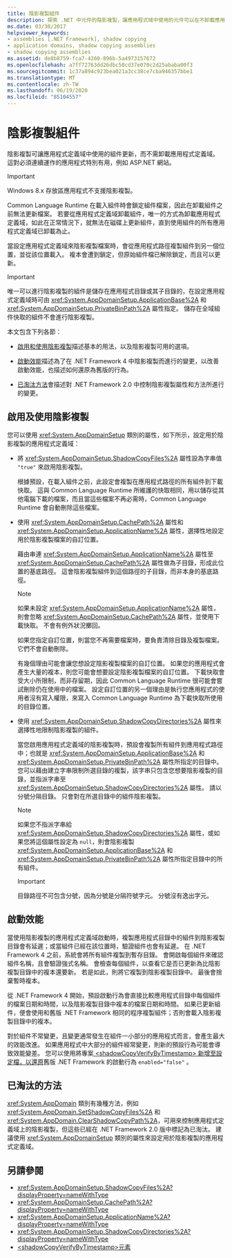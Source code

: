 ```yaml
---
title: 陰影複製組件
description: 探索 .NET 中元件的陰影複製，讓應用程式域中使用的元件可以在不卸載應用程式域的情況下進行更新。
ms.date: 03/30/2017
helpviewer_keywords:
- assemblies [.NET Framework], shadow copying
- application domains, shadow copying assemblies
- shadow copying assemblies
ms.assetid: de8b8759-fca7-4260-896b-5a4973157672
ms.openlocfilehash: a7ff72763dd26dbc50cd37e070c2d25ababa00f3
ms.sourcegitcommit: 1c37a894c923bea021a3cc38ce7cba946357bbe1
ms.translationtype: MT
ms.contentlocale: zh-TW
ms.lasthandoff: 06/19/2020
ms.locfileid: "85104557"
---
```

# <a name="shadow-copying-assemblies"></a>陰影複製組件

陰影複製可讓應用程式定義域中使用的組件更新，而不需卸載應用程式定義域。 這對必須連續運作的應用程式特別有用，例如 ASP.NET 網站。

> [!IMPORTANT]
> Windows 8.x 存放區應用程式不支援陰影複製。

Common Language Runtime 在載入組件時會鎖定組件檔案，因此在卸載組件之前無法更新檔案。 若要從應用程式定義域卸載組件，唯一的方式為卸載應用程式定義域，如此在正常情況下，就無法在磁碟上更新組件，直到使用組件的所有應用程式定義域已卸載為止。

當設定應用程式定義域來陰影複製檔案時，會從應用程式路徑複製組件到另一個位置，並從該位置載入。 複本會遭到鎖定，但原始組件檔已解除鎖定，而且可以更新。

> [!IMPORTANT]
> 唯一可以進行陰影複製的組件是儲存在應用程式目錄或其子目錄的，在設定應用程式定義域時可由 <xref:System.AppDomainSetup.ApplicationBase%2A> 和 <xref:System.AppDomainSetup.PrivateBinPath%2A> 屬性指定。 儲存在全域組件快取的組件不會進行陰影複製。

本文包含下列各節：

- [啟用和使用陰影複製](#EnablingAndUsing)描述基本的用法，以及陰影複製可用的選項。

- [啟動效能](#StartupPerformance)描述為了在 .NET Framework 4 中陰影複製而進行的變更，以改善啟動效能，也描述如何還原為舊版的行為。

- [已淘汰方法](#ObsoleteMethods)會描述對 .NET Framework 2.0 中控制陰影複製屬性和方法所進行的變更。

<a name="EnablingAndUsing"></a>

## <a name="enabling-and-using-shadow-copying"></a>啟用及使用陰影複製

您可以使用 <xref:System.AppDomainSetup> 類別的屬性，如下所示，設定用於陰影複製的應用程式定義域：

- 將 <xref:System.AppDomainSetup.ShadowCopyFiles%2A> 屬性設為字串值 `"true"` 來啟用陰影複製。

  根據預設，在載入組件之前，此設定會複製在應用程式路徑的所有組件到下載快取。 這與 Common Language Runtime 所維護的快取相同，用以儲存從其他電腦下載的檔案，而且當這些檔案不再必需時，Common Language Runtime 會自動刪除這些檔案。

- 使用 <xref:System.AppDomainSetup.CachePath%2A> 屬性和 <xref:System.AppDomainSetup.ApplicationName%2A> 屬性，選擇性地設定用於陰影複製檔案的自訂位置。

  藉由串連 <xref:System.AppDomainSetup.ApplicationName%2A> 屬性至 <xref:System.AppDomainSetup.CachePath%2A> 屬性做為子目錄，形成此位置的基底路徑。 這會陰影複製組件到這個路徑的子目錄，而非本身的基底路徑。

  > [!NOTE]
  > 如果未設定 <xref:System.AppDomainSetup.ApplicationName%2A> 屬性，則會忽略 <xref:System.AppDomainSetup.CachePath%2A> 屬性，並使用下載快取。 不會有例外狀況擲回。

  如果您指定自訂位置，則當您不再需要檔案時，要負責清除目錄及複製檔案。 它們不會自動刪除。

  有幾個理由可能會讓您想設定陰影複製檔案的自訂位置。 如果您的應用程式會產生大量的複本，則您可能會想要設定陰影複製檔案的自訂位置。 下載快取會受大小所限制，而非存留期，因此 Common Language Runtime 很可能會嘗試刪除仍在使用中的檔案。 設定自訂位置的另一個理由是執行您應用程式的使用者沒有寫入權限，來寫入 Common Language Runtime 為下載快取所使用的目錄位置。

- 使用 <xref:System.AppDomainSetup.ShadowCopyDirectories%2A> 屬性來選擇性地限制陰影複製的組件。

  當您啟用應用程式定義域的陰影複製時，預設會複製所有組件到應用程式路徑中；也就是 <xref:System.AppDomainSetup.ApplicationBase%2A> 和 <xref:System.AppDomainSetup.PrivateBinPath%2A> 屬性所指定的目錄中。 您可以藉由建立字串限制所選目錄的複製，該字串只包含您想要陰影複製的目錄，並指派字串至 <xref:System.AppDomainSetup.ShadowCopyDirectories%2A> 屬性。 請以分號分隔目錄。 只會對在所選目錄中的組件陰影複製。

  > [!NOTE]
  > 如果您不指派字串給 <xref:System.AppDomainSetup.ShadowCopyDirectories%2A> 屬性，或如果您將這個屬性設定為 `null`，則會陰影複製 <xref:System.AppDomainSetup.ApplicationBase%2A> 和 <xref:System.AppDomainSetup.PrivateBinPath%2A> 屬性所指定目錄中的所有組件。

  > [!IMPORTANT]
  > 目錄路徑不可包含分號，因為分號是分隔符號字元。 分號沒有逸出字元。

<a name="StartupPerformance"></a>

## <a name="startup-performance"></a>啟動效能

當使用陰影複製的應用程式定義域啟動時，複製應用程式目錄中的組件到陰影複製目錄會有延遲；或當組件已經在該位置時，驗證組件也會有延遲。 在 .NET Framework 4 之前，系統會將所有組件複製到暫存目錄。 會開啟每個組件來確認組件名稱，且會驗證強式名稱。 會檢查每個組件，以查看它是否已更新為比陰影複製目錄中的複本還要新。 若是如此，則將它複製到陰影複製目錄中。 最後會捨棄暫時複本。

從 .NET Framework 4 開始，預設啟動行為會直接比較應用程式目錄中每個組件的檔案日期和時間，以及陰影複製目錄中複本的檔案日期和時間。 如果已更新組件，便會使用和舊版 .NET Framework 相同的程序複製組件；否則會載入陰影複製目錄中的複本。

對於組件不常變更，且變更通常發生在組件一小部分的應用程式而言，會產生最大的效能改進。 如果應用程式中大部分的組件經常變更，則新的預設行為可能會導致效能變差。 您可以使用將專案[ \<shadowCopyVerifyByTimestamp> 新增至設定檔，以還原](../configure-apps/file-schema/runtime/shadowcopyverifybytimestamp-element.md)舊版 .NET Framework 的啟動行為 `enabled="false"` 。

<a name="ObsoleteMethods"></a>

## <a name="obsolete-methods"></a>已淘汰的方法

<xref:System.AppDomain> 類別有幾種方法，例如 <xref:System.AppDomain.SetShadowCopyFiles%2A> 和 <xref:System.AppDomain.ClearShadowCopyPath%2A>，可用來控制應用程式定義域上的陰影複製，但這些已經在 .NET Framework 2.0 版中標記為已淘汰。 建議使用 <xref:System.AppDomainSetup> 類別的屬性來設定用於陰影複製的應用程式定義域。

## <a name="see-also"></a>另請參閱

- <xref:System.AppDomainSetup.ShadowCopyFiles%2A?displayProperty=nameWithType>
- <xref:System.AppDomainSetup.CachePath%2A?displayProperty=nameWithType>
- <xref:System.AppDomainSetup.ApplicationName%2A?displayProperty=nameWithType>
- <xref:System.AppDomainSetup.ShadowCopyDirectories%2A?displayProperty=nameWithType>
- [\<shadowCopyVerifyByTimestamp>元素](../configure-apps/file-schema/runtime/shadowcopyverifybytimestamp-element.md)

